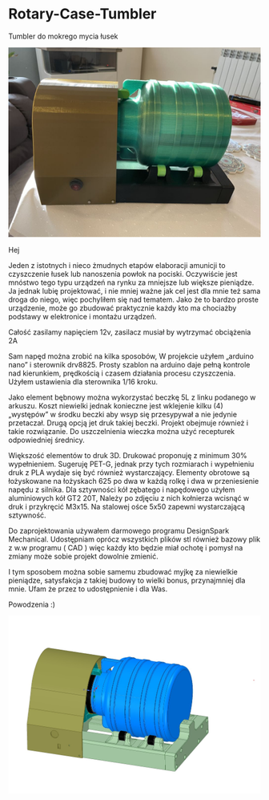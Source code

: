 # Rotary-Case-Tumbler
Tumbler do mokrego mycia łusek

![Image of Tumbler by Mario](https://github.com/mario73z/Rotary-Case-Tumbler/blob/main/INNE/20230219_141938449_iOSm.jpg)

Hej


Jeden z istotnych i nieco żmudnych etapów elaboracji amunicji to czyszczenie łusek lub nanoszenia powłok na pociski. Oczywiście jest mnóstwo tego typu urządzeń na rynku za mniejsze lub większe pieniądze. Ja jednak lubię projektować, i nie mniej ważne jak cel jest dla mnie też sama droga do niego, więc pochyliłem się nad tematem. Jako że to bardzo proste urządzenie, może go zbudować praktycznie każdy kto ma chociażby podstawy w elektronice i montażu urządzeń. 

Całość zasilamy napięciem 12v, zasilacz musiał by wytrzymać obciążenia 2A

Sam napęd można zrobić na kilka sposobów, W projekcie użyłem „arduino nano” i sterownik  drv8825. Prosty szablon na arduino daje pełną kontrole nad kierunkiem, prędkością i czasem działania procesu czyszczenia. Użyłem ustawienia dla sterownika 1/16 kroku. 

Jako element bębnowy można wykorzystać beczkę 5L z linku podanego w arkuszu. Koszt niewielki jednak konieczne jest wklejenie kilku (4) „występów” w środku beczki aby wsyp się przesypywał a nie jedynie przetaczał.
Drugą opcją jet druk takiej beczki. Projekt obejmuje również i takie rozwiązanie. Do uszczelnienia wieczka można użyć recepturek odpowiedniej średnicy. 

Większość elementów to druk 3D. Drukować proponuję z minimum 30% wypełnieniem. Sugeruję PET-G, jednak przy tych rozmiarach i wypełnieniu druk z PLA wydaje się być również wystarczający. 
Elementy obrotowe są łożyskowane na łożyskach 625 po dwa w każdą rolkę i dwa w przeniesienie napędu z silnika. Dla sztywności kół zębatego i napędowego użyłem aluminiowych kół GT2 20T, Należy po zdjęciu z nich kołnierza wcisnąć w druk i przykręcić M3x15. Na stalowej ośce 5x50 zapewni wystarczającą sztywność.

Do zaprojektowania używałem darmowego programu DesignSpark Mechanical. Udostępniam oprócz wszystkich plików stl również bazowy plik z w.w  programu ( CAD ) więc każdy kto będzie miał ochotę i pomysł na zmiany może sobie projekt dowolnie zmienić.

I tym sposobem można sobie samemu zbudować myjkę za niewielkie pieniądze, satysfakcja z takiej budowy to wielki bonus, przynajmniej dla mnie. Ufam że przez to udostępnienie i dla Was. 

Powodzenia :)

![Image of Tumbler by Mario cad](https://github.com/mario73z/Rotary-Case-Tumbler/blob/main/INNE/1.jpg)
